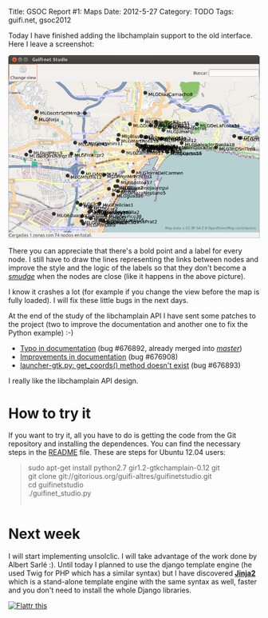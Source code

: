 Title: GSOC Report #1: Maps
Date: 2012-5-27
Category: TODO
Tags: guifi.net, gsoc2012

Today I have finished adding the libchamplain support to the old interface. Here I leave a screenshot:

[![](/img/guifinetstudio1.png)](/img/guifinetstudio1.png)

There you can appreciate that there's a bold point and a label for every node. I still have to draw the lines representing the links between
nodes and improve the style and the logic of the labels so that they don't become a
[*smudge*](http://www.wordreference.com/es/translation.asp?tranword=smudge) when the nodes are close (like it happens in the above picture).

I know it crashes a lot (for example if you change the view before the map is fully loaded). I will fix these little bugs in the next days.

At the end of the study of the libchamplain API I have sent some patches to the project (two to improve the documentation and another one to
fix the Python example) :-)

-   [Typo in documentation](https://bugzilla.gnome.org/show_bug.cgi?id=676892) (bug \#676892, already merged
    into [*master*](http://git.gnome.org/browse/libchamplain/commit/?id=ba3e573539939ae02ec686901b452c466b0c4e4e)) 
-   [Improvements in documentation](https://bugzilla.gnome.org/show_bug.cgi?id=676908) (bug \#676908)
-   [launcher-gtk.py: get_coords() method doesn't exist](https://bugzilla.gnome.org/show_bug.cgi?id=676893) (bug \#676893)

I really like the libchamplain API design.

# How to try it

If you want to try it, all you have to do is getting the code from the Git repository and installing the dependences. You can find the
necessary steps in the [README](https://gitorious.org/guifi-altres/guifinetstudio/blobs/master/README) file. These are steps for Ubuntu
12.04 users:

> sudo apt-get install python2.7 gir1.2-gtkchamplain-0.12 git  
> git clone git://gitorious.org/guifi-altres/guifinetstudio.git  
> cd guifinetstudio  
> ./guifinet_studio.py  
>  

# Next week

I will start implementing unsolclic. I will take advantage of the work done by Albert Sarlé :). Until today I planned to use the django
template engine (he used Twig for PHP which has a similar syntax) but I have discovered [**Jinja2**](http://jinja.pocoo.org/docs/) which is
a stand-alone template engine with the same syntax as well, faster and you don't need to install the whole Django libraries.

[![Flattr this](http://api.flattr.com/button/flattr-badge-large.png "Flattr this")](http://flattr.com/thing/699059/GSOC-Report-1-Maps)
